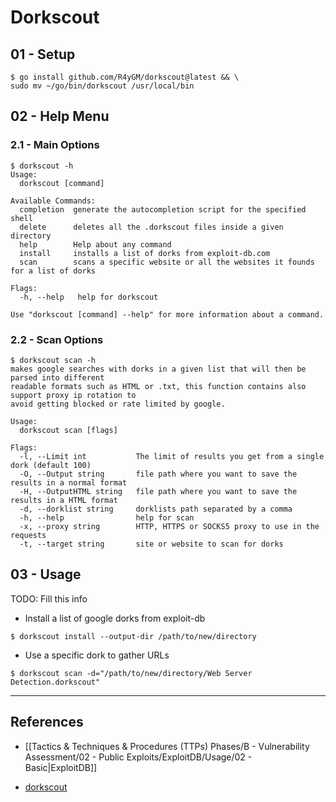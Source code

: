 # Dorkscout

## 01 - Setup

```
$ go install github.com/R4yGM/dorkscout@latest && \
sudo mv ~/go/bin/dorkscout /usr/local/bin
```

## 02 - Help Menu

### 2.1 - Main Options

```
$ dorkscout -h
Usage:
  dorkscout [command]

Available Commands:
  completion  generate the autocompletion script for the specified shell
  delete      deletes all the .dorkscout files inside a given directory
  help        Help about any command
  install     installs a list of dorks from exploit-db.com
  scan        scans a specific website or all the websites it founds for a list of dorks

Flags:
  -h, --help   help for dorkscout

Use "dorkscout [command] --help" for more information about a command.
```

### 2.2 - Scan Options

```
$ dorkscout scan -h        
makes google searches with dorks in a given list that will then be parsed into different
readable formats such as HTML or .txt, this function contains also support proxy ip rotation to
avoid getting blocked or rate limited by google.

Usage:
  dorkscout scan [flags]

Flags:
  -l, --Limit int           The limit of results you get from a single dork (default 100)
  -O, --Output string       file path where you want to save the results in a normal format
  -H, --OutputHTML string   file path where you want to save the results in a HTML format
  -d, --dorklist string     dorklists path separated by a comma
  -h, --help                help for scan
  -x, --proxy string        HTTP, HTTPS or SOCKS5 proxy to use in the requests
  -t, --target string       site or website to scan for dorks
```
## 03 - Usage

TODO: Fill this info

- Install a list of google dorks from exploit-db

`$ dorkscout install --output-dir /path/to/new/directory`

- Use a specific dork to gather URLs

`$ dorkscout scan -d="/path/to/new/directory/Web Server Detection.dorkscout"`

---
## References

- [[Tactics & Techniques & Procedures (TTPs) Phases/B - Vulnerability Assessment/02 - Public Exploits/ExploitDB/Usage/02 - Basic|ExploitDB]]

- [dorkscout](https://github.com/R4yGM/dorkscout)